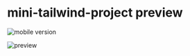 # mini-tailwind-project preview
![mobile version](https://user-images.githubusercontent.com/103680253/199247363-a9f85754-57f4-4754-9bbb-661373bf98be.png)


![preview](https://user-images.githubusercontent.com/103680253/199239102-c5903750-29f7-4da3-9b54-c285ada958cd.png)
